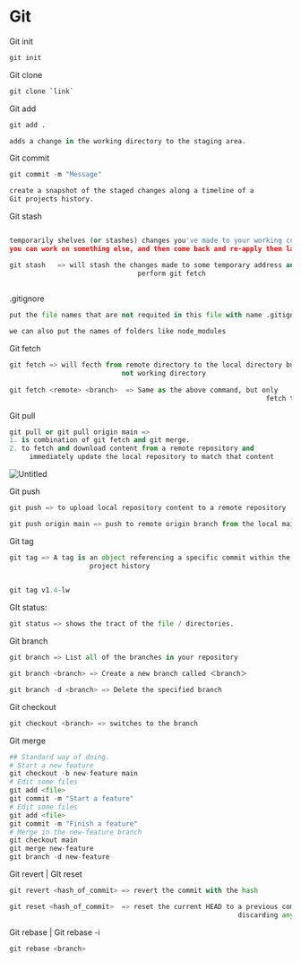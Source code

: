 # Git

Git init

```python
git init
```

Git clone

```python
git clone `link`
```

Git add

```python
git add .

adds a change in the working directory to the staging area.
```

Git commit

```python
git commit -m "Message"

create a snapshot of the staged changes along a timeline of a 
Git projects history.
```

Git stash

```python

temporarily shelves (or stashes) changes you've made to your working copy so 
you can work on something else, and then come back and re-apply them later on

git stash   => will stash the changes made to some temporary address and then we 
								perform git fetch
							
```

.gitignore

```python
put the file names that are not requited in this file with name .gitignore

we can also put the names of folders like node_modules
```

Git fetch

```python
git fetch => will fecth from remote directory to the local directory but 
							not working directory
							
git fetch <remote> <branch>  => Same as the above command, but only 
																fetch the specified branch.
```

Git pull 

```python
git pull or git pull origin main => 
1. is combination of git fetch and git merge.
2. to fetch and download content from a remote repository and
	 immediately update the local repository to match that content

```

![Untitled](https://prod-files-secure.s3.us-west-2.amazonaws.com/5e772b93-1b52-4c6a-a2ee-5bea5cac0802/249d1052-1975-40b8-a0e2-34b1934cfc58/Untitled.png)

Git push

```python
git push => to upload local repository content to a remote repository

git push origin main => push to remote origin branch from the local main branch
```

Git tag

```python
git tag => A tag is an object referencing a specific commit within the 
					project history
			

git tag v1.4-lw
```

GIt status:

```python
git status => shows the tract of the file / directories.
```

Git branch

```python
git branch => List all of the branches in your repository

git branch <branch> => Create a new branch called ＜branch＞

git branch -d <branch> => Delete the specified branch
```

Git checkout

```python
git checkout <branch> => switches to the branch 
```

Git merge

```python
## Standard way of doing.
# Start a new feature
git checkout -b new-feature main
# Edit some files
git add <file>
git commit -m "Start a feature"
# Edit some files
git add <file>
git commit -m "Finish a feature"
# Merge in the new-feature branch
git checkout main
git merge new-feature
git branch -d new-feature
```

Git revert | GIt reset

```python
git revert <hash_of_commit> => revert the commit with the hash

git reset <hash_of_commit>  => reset the current HEAD to a previous commit,
														 discarding any changes made after that commit.
```

Git rebase | Git rebase -i

```python
git rebase <branch>

```
